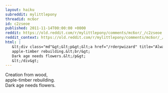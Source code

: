 ```yaml
---
layout: haiku
subreddit: mylittlepony
threadid: mc6or
id: c2zseoe
published: 2011-11-14T00:00:00 +0000
reddit: https://old.reddit.com/r/mylittlepony/comments/mc6or/_/c2zseoe
reddit_context: https://old.reddit.com/r/mylittlepony/comments/mc6or/_/c2zseoe?context=3
html: |
   &lt;div class="md"&gt;&lt;p&gt;&lt;a href="/rderpwizard" title="Always Relevant / Appleseed Of Shelter For / Paper Bag Princess"&gt;&lt;/a&gt; Creation from wood,&lt;br/&gt;
   apple-timber rebuilding.&lt;br/&gt;
   Dark age needs flowers.&lt;/p&gt;
   &lt;/div&gt;
---
```


[](/rderpwizard "Always Relevant / Appleseed Of Shelter For / Paper Bag Princess") Creation from wood,  
apple-timber rebuilding.  
Dark age needs flowers.